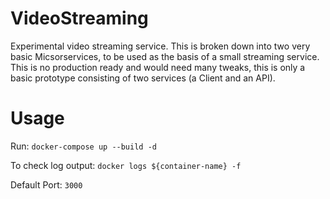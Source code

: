 # VideoStreaming

Experimental video streaming service. This is broken down into two very basic Micsorservices, to be used as the basis of a small streaming service. This is no production ready and would need many tweaks, this is only a basic prototype consisting of two services (a Client and an API).

# Usage

Run: ````docker-compose up --build -d````

To check log output: ````docker logs ${container-name} -f ````

Default Port: ```3000```
